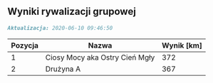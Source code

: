 ## Wyniki rywalizacji grupowej

```markdown
Aktualizacja: 2020-06-10 09:46:50
```

Pozycja | Nazwa | Wynik [km] |
------------ | -------------  | -------------
 1 |Ciosy Mocy aka Ostry Cień Mgły | 372 
 2 |Drużyna A | 367